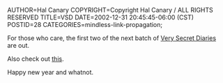 AUTHOR=Hal Canary
COPYRIGHT=Copyright Hal Canary / ALL RIGHTS RESERVED
TITLE=VSD
DATE=2002-12-31 20:45:45-06:00 (CST)
POSTID=28
CATEGORIES=mindless-link-propagation;

For those who care, the first two of the next batch of [Very Secret Diaries](http://www.livejournal.com/users/cassieclaire/) are out.

Also check out [this](http://www.livejournal.com/talkread.bml?journal=lemonlye&itemid=19097).

Happy new year and whatnot.
